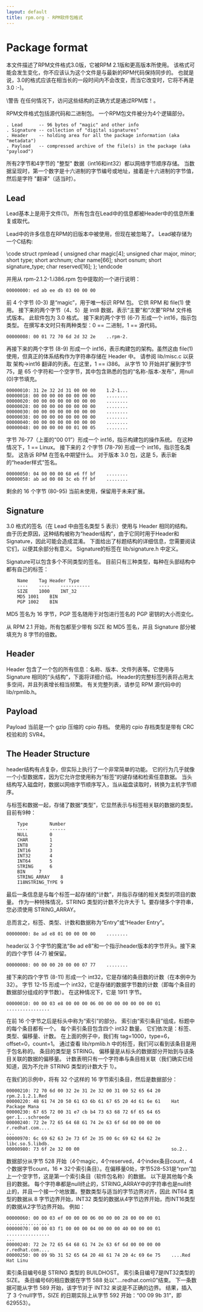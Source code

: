 ```yaml
---
layout: default
title: rpm.org - RPM软件包格式
---
```

# Package format

本文件描述了RPM文件格式3.0版，它被RPM 2.1版和更高版本所使用。 该格式可能会发生变化，你不应该认为这个文件是与最新的RPM代码保持同步的。 也就是说，3.0的格式应该在相当长的一段时间内不会改变，而当它改变时，它将不再是3.0 :-)。

\警告 在任何情况下，访问这些结构的正确方式是通过RPM库！。

RPM文件格式包括源代码和二进制包。 一个RPM包文件被分为4个逻辑部分。

```
. Lead      -- 96 bytes of "magic" and other info
. Signature -- collection of "digital signatures"
. Header    -- holding area for all the package information (aka "metadata")
. Payload   -- compressed archive of the file(s) in the package (aka "payload")
```

所有2字节和4字节的 "整型" 数据（int16和int32）都以网络字节顺序存储。 当数据呈现时，第一个数字是十六进制的字节编号或地址，接着是十六进制的字节值，然后是字符 "翻译"（适当时）。

## Lead

Lead基本上是用于文件(1)。 所有包含在Lead中的信息都被Header中的信息所重复或取代。

Lead中的许多信息在RPM的旧版本中被使用，但现在被忽略了。 Lead被存储为一个C结构:

\code
struct rpmlead {
    unsigned char magic[4];
    unsigned char major, minor;
    short type;
    short archnum;
    char name[66];
    short osnum;
    short signature_type;
    char reserved[16];
};
\endcode

并用从 rpm-2.1.2-1.i386.rpm 包中提取的一个进行说明：

```
00000000: ed ab ee db 03 00 00 00
```

前 4 个字节 (0-3) 是“magic”，用于唯一标识 RPM 包。 它供 RPM 和 file(1) 使用。 接下来的两个字节（4、5）是 int8 数据，表示“主要”和“次要”RPM 文件格式版本。 此软件包为 3.0 格式。 接下来的两个字节 (6-7) 形成一个 int16，指示包类型。 在撰写本文时只有两种类型：0 == 二进制，1 == 源代码。

```
00000008: 00 01 72 70 6d 2d 32 2e    ..rpm-2.
```

再接下来的两个字节 (8-9) 形成一个 int16，表示构建包的架构。虽然这由 file(1) 使用，但真正的体系结构作为字符串存储在 Header 中。 请参阅 lib/misc.c 以获取 架构->int16 翻译的列表。在这里，1 == i386。
从字节 10 开始并扩展到字节 75，是 65 个字符和一个空字节，其中包含熟悉的包的“名称-版本-发布”，用null (0)字节填充。

```
00000010: 31 2e 32 2d 31 00 00 00    1.2-1...
00000018: 00 00 00 00 00 00 00 00    ........
00000020: 00 00 00 00 00 00 00 00    ........
00000028: 00 00 00 00 00 00 00 00    ........
00000030: 00 00 00 00 00 00 00 00    ........
00000038: 00 00 00 00 00 00 00 00    ........
00000040: 00 00 00 00 00 00 00 00    ........
00000048: 00 00 00 00 00 01 00 05    ........
```

字节 76-77（上面的“00 01”）形成一个 int16，指示构建包的操作系统。 在这种情况下，1 == Linux。 接下来的 2 个字节 (78-79) 形成一个 int16，指示签名类型。 这告诉 RPM 在签名中期望什么。 对于版本 3.0 包，这是 5，表示新的“header样式”签名。

```
00000050: 04 00 00 00 68 e6 ff bf    ........
00000058: ab ad 00 08 3c eb ff bf    ........
```

剩余的 16 个字节 (80-95) 当前未使用，保留用于未来扩展。

## Signature

3.0 格式的签名（在 Lead 中由签名类型 5 表示）使用与 Header 相同的结构。 由于历史原因，这种结构被称为“header结构”，由于它同时用于Header和Signature，因此可能会造成混淆。 下面给出了标题结构的详细信息，您需要阅读它们，以便其余部分有意义。 Signature的标签在 lib/signature.h 中定义。

Signature可以包含多个不同类型的签名。 目前只有三种类型，每种在头部结构中都有自己的标签：

```
	Name	Tag	Header Type
	----	----	-----------
	SIZE	1000	INT_32
	MD5	1001	BIN
	PGP	1002	BIN
```

MD5 签名为 16 字节，PGP 签名随用于对包进行签名的 PGP 密钥的大小而变化。

从 RPM 2.1 开始，所有包都至少带有 SIZE 和 MD5 签名，并且 Signature 部分被填充为 8 字节的倍数。

## Header

Header 包含了一个包的所有信息：名称、版本、文件列表等。它使用与 Signature 相同的“头结构”，下面将详细介绍。 Header的完整标签列表将占用太多空间，并且列表增长相当频繁。 有关完整列表，请参见 RPM 源代码中的 lib/rpmlib.h。

## Payload

Payload 当前是一个 gzip 压缩的 cpio 存档。 使用的 cpio 存档类型是带有 CRC 校验和的 SVR4。

## The Header Structure

header结构有点复杂，但实际上执行了一个非常简单的功能。 它的行为几乎就像一个小型数据库，因为它允许您使用称为“标签”的键存储和检索任意数据。 当头结构写入磁盘时，数据以网络字节顺序写入，当从磁盘读取时，转换为主机字节顺序。

与标签和数据一起，存储了数据“类型”，它显然表示与标签相关联的数据的类型。 目前有9种：

```
	Type		Number
	----		------
	NULL		0
	CHAR		1
	INT8		2
	INT16		3
	INT32		4
	INT64		5
	STRING		6
	BIN		7
	STRING_ARRAY	8
	I18NSTRING_TYPE	9
```

最后一条信息是与每个标签一起存储的“计数”，并指示存储的相关类型的项目的数量。 作为一种特殊情况，STRING 类型的计数不允许大于 1。要存储多个字符串，您必须使用 STRING_ARRAY。

总而言之，标签、类型、计数和数据称为“Entry”或“Header Entry”。

```
00000000: 8e ad e8 01 00 00 00 00    ........
```

header以 3 个字节的魔法“8e ad e8”和一个指示header版本的字节开头。接下来的四个字节 (4-7) 被保留。

```
00000008: 00 00 00 20 00 00 07 77    ........
```

接下来的四个字节 (8-11) 形成一个 int32，它是存储的条目数的计数（在本例中为 32）。 字节 12-15 形成一个 int32，它是存储的数据字节数的计数（即每个条目的数据部分组成的字节数）。 在这种情况下，它是 1911 字节。

```
00000010: 00 00 03 e8 00 00 00 06 00 00 00 00 00 00 00 01    ................
```

在前 16 个字节之后是标头中称为“索引”的部分。 索引由“索引条目”组成，标题中的每个条目都有一个。 每个索引条目包含四个 int32 数量。 它们依次是：标签、类型、偏移量、计数。 在上面的例子中，我们有 tag=1000，type=6，offset=0，count=1。 通过查看 lib/rpmlib.h 中的标签，我们可以看到该条目是用于包名称的。 条目的类型是 STRING。 偏移量是从标头的数据部分开始到与该条目关联的数据的偏移量。 计数表明只有一个字符串与条目相关联（我们确实已经知道，因为不允许 STRING 类型的计数大于 1）。

在我们的示例中，将有 32 个这样的 16 字节索引条目，然后是数据部分：

```
00000210: 72 70 6d 00 32 2e 31 2e 32 00 31 00 52 65 64 20    rpm.2.1.2.1.Red 
00000220: 48 61 74 20 50 61 63 6b 61 67 65 20 4d 61 6e 61    Hat Package Mana
00000230: 67 65 72 00 31 e7 cb b4 73 63 68 72 6f 65 64 65    ger.1...schroede
00000240: 72 2e 72 65 64 68 61 74 2e 63 6f 6d 00 00 00 00    r.redhat.com....
...
00000970: 6c 69 62 63 2e 73 6f 2e 35 00 6c 69 62 64 62 2e    libc.so.5.libdb.
00000980: 73 6f 2e 32 00 00                                  so.2..
```

数据部分从字节 528 开始（4个magic，4个reserved，4个index条目count，4个数据字节count，16 * 32个索引条目）。在偏移量0处，字节528-531是“rpm”加上一个空字节，这是第一个索引条目（软件包名称）的数据。 以下是其他每个条目的数据。 每个字符串都是null终止的，STRING_ARRAY中的字符串也是null终止的，并且一个接一个地放置。整数类型与适当的字节边界对齐，因此 INT64 类型的数据从 8 字节边界开始，INT32 类型的数据从4字节边界开始，而INT16类型的数据从2字节边界开始。 例如：

```
00000060: 00 00 03 ef 00 00 00 06 00 00 00 28 00 00 00 01    ................
00000070: 00 00 03 f1 00 00 00 04 00 00 00 40 00 00 00 01    ................
...
00000240: 72 2e 72 65 64 68 61 74 2e 63 6f 6d 00 00 00 00    r.redhat.com....
00000250: 00 09 9b 31 52 65 64 20 48 61 74 20 4c 69 6e 75    ....Red Hat Linu
```

索引条目编号6是 STRING 类型的 BUILDHOST。 索引条目编号7是INT32类型的 SIZE。 条目编号6的相应数据在字节 588 处以“....redhat.com\0”结束。 下一条数据可能从字节 589 开始，该字节对于 INT32 来说是不正确的边界。 结果，插入了 3 个null字节，SIZE 的日期实际上从字节 592 开始：“00 09 9b 31”，即 629553）。

